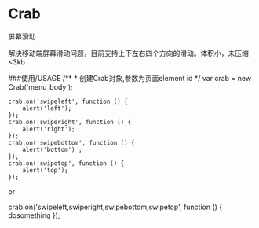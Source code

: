 Crab
====

屏幕滑动

解决移动端屏幕滑动问题，目前支持上下左右四个方向的滑动。体积小，未压缩<3kb

###使用/USAGE
    /**
    * 创建Crab对象,参数为页面element id
    */
    var crab = new Crab('menu_body');
    
    crab.on('swipeleft', function () {
        alert('left');
    });
    crab.on('swiperight', function () {
        alert('right');
    });
    crab.on('swipebottom', function () {
        alert('bottom') ;
    });
    crab.on('swipetop', function () {
        alert('top');
    });

or

crab.on('swipeleft,swiperight,swipebottom,swipetop', function () {
        dosomething
    });
